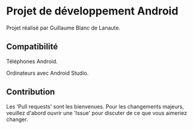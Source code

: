 # Projet de développement Android

Projet réalisé par Guillaume Blanc de Lanaute.

## Compatibilité

Téléphones Android.

Ordinateurs avec Android Studio.

## Contribution

Les 'Pull requests' sont les bienvenues. Pour les changements majeurs, veuillez d'abord ouvrir une 'Issue' pour discuter de ce que vous aimeriez changer.
